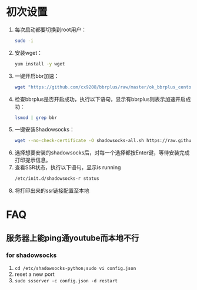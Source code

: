 # 初次设置
1. 每次启动都要切换到root用户：
    ```bash
    sudo -i
    ```
2. 安装wget：
    ```bash
    yum install -y wget
    ```
3. 一键开启bbr加速：
    ```bash
    wget "https://github.com/cx9208/bbrplus/raw/master/ok_bbrplus_centos.sh" && chmod +x ok_bbrplus_centos.sh && ./ok_bbrplus_centos.sh
    ```
4. 检查bbrplus是否开启成功，执行以下语句，显示有bbrplus则表示加速开启成功：
    ```bash
    lsmod | grep bbr 
    ```
5. 一键安装Shadowsocks：
    ```bash
    wget --no-check-certificate -O shadowsocks-all.sh https://raw.githubusercontent.com/teddysun/shadowsocks_install/master/shadowsocks-all.sh && chmod +x shadowsocks-all.sh && ./shadowsocks-all.sh 2>&1 | tee shadowsocks-all.log
    ```
6. 选择想要安装的shadowsocks后，对每一个选择都按Enter键，等待安装完成打印提示信息。
7. 查看SSR状态，执行以下语句，显示is running
    ```bash
    /etc/init.d/shadowsocks-r status
    ```
8. 将打印出来的ssr链接配置至本地
 
# FAQ
## 服务器上能ping通youtube而本地不行
### for shadowsocks
1. `cd /etc/shadowsocks-python;sudo vi config.json`
2. reset a new port
3. `sudo ssserver -c config.json -d restart`
